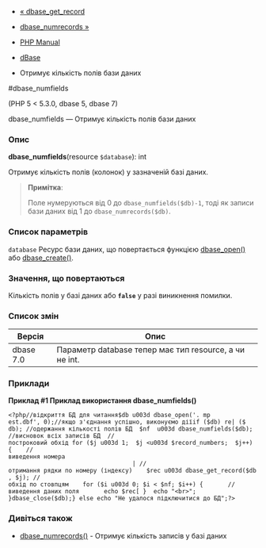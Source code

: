 - [« dbase_get_record](function.dbase-get-record.md)
- [dbase_numrecords »](function.dbase-numrecords.md)

- [PHP Manual](index.md)
- [dBase](ref.dbase.md)
- Отримує кількість полів бази даних

#dbase_numfields

(PHP 5 \< 5.3.0, dbase 5, dbase 7)

dbase_numfields — Отримує кількість полів бази даних

### Опис

**dbase_numfields**(resource `$database`): int

Отримує кількість полів (колонок) у зазначеній базі даних.

> **Примітка**:
>
> Поле нумеруються від 0 до `dbase_numfields($db)-1`, тоді як записи
> бази даних від 1 до `dbase_numrecords($db)`.

### Список параметрів

`database`
Ресурс бази даних, що повертається функцією
[dbase_open()](function.dbase-open.md) або
[dbase_create()](function.dbase-create.md).

### Значення, що повертаються

Кількість полів у базі даних або **`false`** у разі виникнення
помилки.

### Список змін

| Версія    | Опис                                                   |
| --------- | ------------------------------------------------------ |
| dbase 7.0 | Параметр database тепер має тип resource, а чи не int. |

### Приклади

**Приклад #1 Приклад використання **dbase_numfields()****

` <?php//відкриття БД для читання$db u003d dbase_open('. mp est.dbf', 0);//якщо з'єднання успішно, виконуємо діїif ($db) re| ($ db); //одержання кількості полів БД  $nf  u003d dbase_numfields($db); //висновок всіх записів БД  //построковий обхід for ($j u003d 1;  $j <u003d $record_numbers;  $j++) {    //виведення номера                                                                                         | //отримання рядки по номеру (індексу)    $rec u003d dbase_get_record($db, $j); //обхід по стовпцям    for ($i u003d 0; $i < $nf; $i++) {       //виведення даних поля       echo $rec[ }  echo "<br>"; }dbase_close($db);} else echo "Не удалося підключитися до БД";?> `

### Дивіться також

- [dbase_numrecords()](function.dbase-numrecords.md) - Отримує
кількість записів у базі даних

